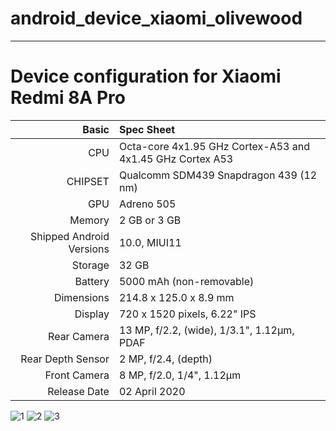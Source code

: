 # android_device_xiaomi_olivewood
**************************************************************************************

Device configuration for Xiaomi Redmi 8A Pro
=========================================

Basic   | Spec Sheet
-------:|:-------------------------
CPU     | Octa-core 4x1.95 GHz Cortex-A53 and 4x1.45 GHz Cortex A53
CHIPSET | Qualcomm SDM439 Snapdragon 439 (12 nm)
GPU     | Adreno 505
Memory  | 2 GB or 3 GB
Shipped Android Versions | 10.0, MIUI11
Storage | 32 GB
Battery | 5000 mAh (non-removable)
Dimensions | 214.8 x 125.0 x 8.9 mm
Display | 720 x 1520 pixels, 6.22" IPS
Rear Camera  | 13 MP, f/2.2, (wide), 1/3.1", 1.12µm, PDAF
Rear Depth Sensor  | 2 MP, f/2.4, (depth)
Front Camera | 8 MP, f/2.0, 1/4", 1.12µm
Release Date | 02 April 2020

![1](https://i01.appmifile.com/webfile/globalimg/Mandy/C3K3-800x800-BLUE.png "1")
![2](https://i01.appmifile.com/webfile/globalimg/Mandy/C3K3-800x800-GREY.png "2")
![3](https://i01.appmifile.com/webfile/globalimg/Mandy/C3K3-800x800-WHITE.png "3")
